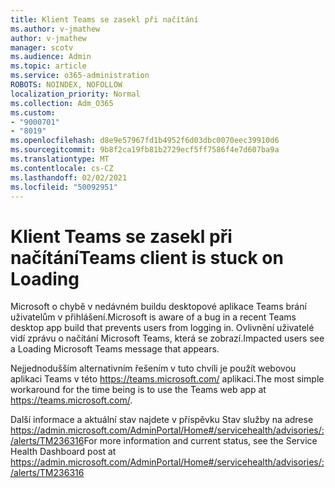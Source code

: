 ```yaml
---
title: Klient Teams se zasekl při načítání
ms.author: v-jmathew
author: v-jmathew
manager: scotv
ms.audience: Admin
ms.topic: article
ms.service: o365-administration
ROBOTS: NOINDEX, NOFOLLOW
localization_priority: Normal
ms.collection: Adm_O365
ms.custom:
- "9000701"
- "8019"
ms.openlocfilehash: d8e9e57967fd1b4952f6d03dbc0070eec39910d6
ms.sourcegitcommit: 9b8f2ca19fb81b2729ecf5ff7586f4e7d607ba9a
ms.translationtype: MT
ms.contentlocale: cs-CZ
ms.lasthandoff: 02/02/2021
ms.locfileid: "50092951"
---
```

# <a name="teams-client-is-stuck-on-loading"></a><span data-ttu-id="caa54-102">Klient Teams se zasekl při načítání</span><span class="sxs-lookup"><span data-stu-id="caa54-102">Teams client is stuck on Loading</span></span>

<span data-ttu-id="caa54-103">Microsoft o chybě v nedávném buildu desktopové aplikace Teams brání uživatelům v přihlášení.</span><span class="sxs-lookup"><span data-stu-id="caa54-103">Microsoft is aware of a bug in a recent Teams desktop app build that prevents users from logging in.</span></span> <span data-ttu-id="caa54-104">Ovlivnění uživatelé vidí zprávu o načítání Microsoft Teams, která se zobrazí.</span><span class="sxs-lookup"><span data-stu-id="caa54-104">Impacted users see a Loading Microsoft Teams message that appears.</span></span>

<span data-ttu-id="caa54-105">Nejjednodušším alternativním řešením v tuto chvíli je použít webovou aplikaci Teams v této <https://teams.microsoft.com/> aplikaci.</span><span class="sxs-lookup"><span data-stu-id="caa54-105">The most simple workaround for the time being is to use the Teams web app at <https://teams.microsoft.com/>.</span></span>

<span data-ttu-id="caa54-106">Další informace a aktuální stav najdete v příspěvku Stav služby na adrese <https://admin.microsoft.com/AdminPortal/Home#/servicehealth/advisories/:/alerts/TM236316></span><span class="sxs-lookup"><span data-stu-id="caa54-106">For more information and current status, see the Service Health Dashboard post at <https://admin.microsoft.com/AdminPortal/Home#/servicehealth/advisories/:/alerts/TM236316></span></span>
